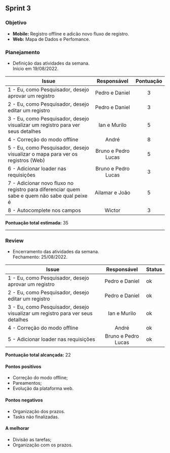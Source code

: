 ## Sprint 3

### Objetivo

- **Mobile:** Registro offline e adicão novo fluxo de registro.
- **Web:** Mapa de Dados e Perfomance.

### Planejamento

- Definição das atividades da semana.  
Início em 19/08/2022. 

**Issue** |**Responsável**| **Pontuação** 
----------|:-------------:|:---------:
1 - Eu, como Pesquisador, desejo aprovar um registro | Pedro e Daniel | 3
2 - Eu, como Pesquisador, desejo editar um registro| Pedro e Daniel | 3
3 - Eu, como Pesquisador, desejo visualizar um registro para ver seus detalhes | Ian e Murilo | 5
4 - Correção do modo offline | André | 8
5 - Eu, como Pesquisador, desejo visualizar o mapa para ver os registros (Web) | Bruno e Pedro Lucas | 5
6 - Adicionar loader nas requisições | Bruno e Pedro Lucas | 3
7 - Adicionar novo fluxo no registro para diferenciar quem sabe e quem não sabe qual peixe é | Ailamar e João | 5
8 - Autocomplete nos campos | Wictor | 3

**Pontuação total estimada:** 35

---

### Review

- Encerramento das atividades da semana.  
Fechamento: 25/08/2022.

**Issue** |**Responsável**| **Status** |
----------| :-----------: | ----------
1 - Eu, como Pesquisador, desejo aprovar um registro | Pedro e Daniel | ok
2 - Eu, como Pesquisador, desejo editar um registro| Pedro e Daniel | ok
3 - Eu, como Pesquisador, desejo visualizar um registro para ver seus detalhes | Ian e Murilo | ok
4 - Correção do modo offline | André | ok
5 - Adicionar loader nas requisições | Bruno e Pedro Lucas | ok

**Pontuação total alcançada:** 22

#### Pontos positivos
- Correção do modo offline;
- Pareamentos;
- Evolução da plataforma web.

#### Pontos negativos
- Organização dos prazos.
- Tasks não finalizadas.

#### A melhorar
- Divisão as tarefas;
- Organização com os prazos. 
